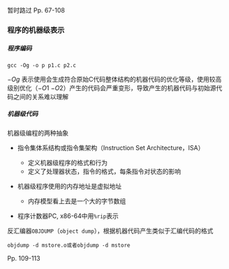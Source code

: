 暂时路过 Pp. 67-108

### 程序的机器级表示

##### 程序编码

```
gcc -Og -o p p1.c p2.c
```

$-Og$ 表示使用会生成符合原始C代码整体结构的机器代码的优化等级，使用较高级别优化（$-O1$ $-O2$）产生的代码会严重变形，导致产生的机器代码与初始源代码之间的关系难以理解

##### 机器级代码

机器级编程的两种抽象

-   指令集体系结构或指令集架构（Instruction Set Architecture，ISA）
    -   定义机器级程序的格式和行为
    -   定义了处理器状态，指令的格式，每条指令对状态的影响
-   机器级程序使用的内存地址是虚拟地址
    -   内存模型看上去是一个大的字节数组



-   程序计数器PC, x86-64中用`%rip`表示



反汇编器`OBJDUMP`（`object dump`），根据机器代码产生类似于汇编代码的格式

```
objdump -d mstore.o或者objdump -d mstore
```

Pp. 109-113